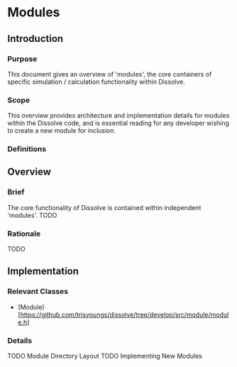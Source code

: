# Modules

## Introduction

### Purpose
This document gives an overview of 'modules', the core containers of specific simulation / calculation functionality within Dissolve.

### Scope
This overview provides architecture and implementation details for modules within the Dissolve code, and is essential reading for any developer wishing to create a new module for inclusion.

### Definitions


## Overview

### Brief

The core functionality of Dissolve is contained within independent 'modules'. TODO

### Rationale

TODO

## Implementation

### Relevant Classes

- (Module)[https://github.com/trisyoungs/dissolve/tree/develop/src/module/module.h]

### Details

TODO Module Directory Layout
TODO Implementing New Modules
